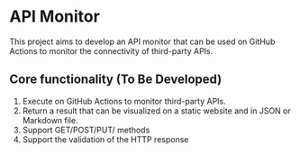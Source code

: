 # API Monitor
This project aims to develop an API monitor that can be used on GitHub Actions to monitor the connectivity of third-party APIs. 

## Core functionality (To Be Developed)
1. Execute on GitHub Actions to monitor third-party APIs.
2. Return a result that can be visualized on a static website and in JSON or Markdown file.
3. Support GET/POST/PUT/ methods
4. Support the validation of the HTTP response